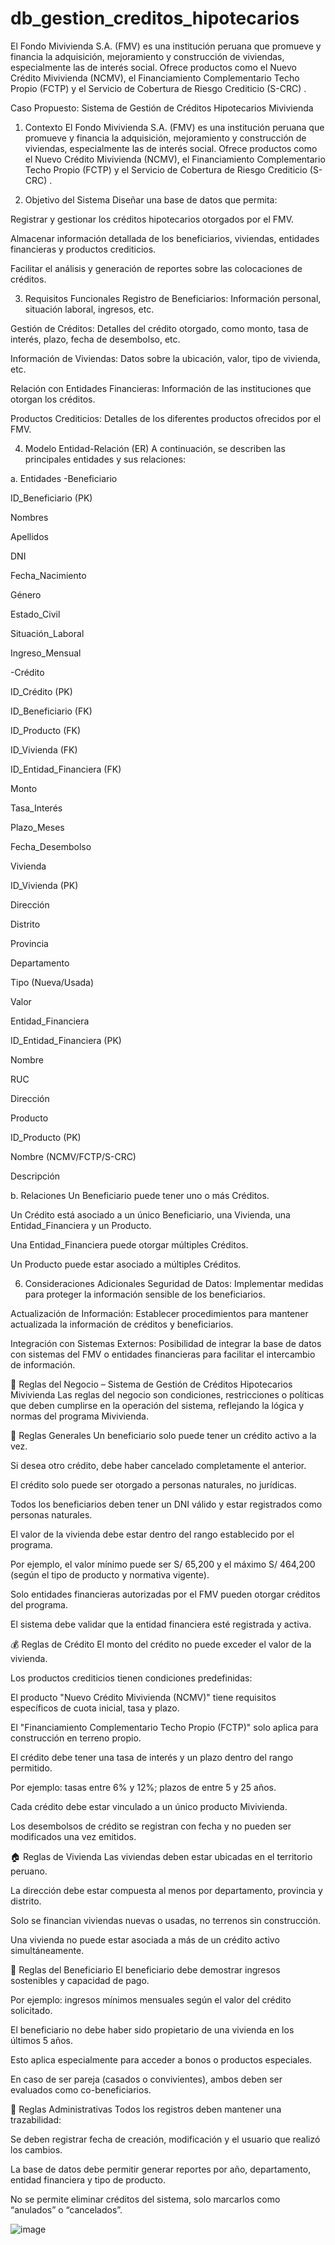 # db_gestion_creditos_hipotecarios
El Fondo Mivivienda S.A. (FMV) es una institución peruana que promueve y financia la adquisición, mejoramiento y construcción de viviendas, especialmente las de interés social. Ofrece productos como el Nuevo Crédito Mivivienda (NCMV), el Financiamiento Complementario Techo Propio (FCTP) y el Servicio de Cobertura de Riesgo Crediticio (S-CRC) .

Caso Propuesto: Sistema de Gestión de Créditos Hipotecarios Mivivienda
1. Contexto
El Fondo Mivivienda S.A. (FMV) es una institución peruana que promueve y financia la adquisición, mejoramiento y construcción de viviendas, especialmente las de interés social. Ofrece productos como el Nuevo Crédito Mivivienda (NCMV), el Financiamiento Complementario Techo Propio (FCTP) y el Servicio de Cobertura de Riesgo Crediticio (S-CRC) .

2. Objetivo del Sistema
Diseñar una base de datos que permita:

Registrar y gestionar los créditos hipotecarios otorgados por el FMV.

Almacenar información detallada de los beneficiarios, viviendas, entidades financieras y productos crediticios.

Facilitar el análisis y generación de reportes sobre las colocaciones de créditos.

3. Requisitos Funcionales
Registro de Beneficiarios: Información personal, situación laboral, ingresos, etc.

Gestión de Créditos: Detalles del crédito otorgado, como monto, tasa de interés, plazo, fecha de desembolso, etc.

Información de Viviendas: Datos sobre la ubicación, valor, tipo de vivienda, etc.

Relación con Entidades Financieras: Información de las instituciones que otorgan los créditos.

Productos Crediticios: Detalles de los diferentes productos ofrecidos por el FMV.

4. Modelo Entidad-Relación (ER)
A continuación, se describen las principales entidades y sus relaciones:

a. Entidades
-Beneficiario

  ID_Beneficiario (PK)

  Nombres

  Apellidos

  DNI

  Fecha_Nacimiento

  Género

  Estado_Civil

  Situación_Laboral

  Ingreso_Mensual

-Crédito

ID_Crédito (PK)

ID_Beneficiario (FK)

ID_Producto (FK)

ID_Vivienda (FK)

ID_Entidad_Financiera (FK)

Monto

Tasa_Interés

Plazo_Meses

Fecha_Desembolso

Vivienda

ID_Vivienda (PK)

Dirección

Distrito

Provincia

Departamento

Tipo (Nueva/Usada)

Valor

Entidad_Financiera

ID_Entidad_Financiera (PK)

Nombre

RUC

Dirección

Producto

ID_Producto (PK)

Nombre (NCMV/FCTP/S-CRC)

Descripción

b. Relaciones
Un Beneficiario puede tener uno o más Créditos.

Un Crédito está asociado a un único Beneficiario, una Vivienda, una Entidad_Financiera y un Producto.

Una Entidad_Financiera puede otorgar múltiples Créditos.

Un Producto puede estar asociado a múltiples Créditos.

6. Consideraciones Adicionales
Seguridad de Datos: Implementar medidas para proteger la información sensible de los beneficiarios.

Actualización de Información: Establecer procedimientos para mantener actualizada la información de créditos y beneficiarios.

Integración con Sistemas Externos: Posibilidad de integrar la base de datos con sistemas del FMV o entidades financieras para facilitar el intercambio de información.

📜 Reglas del Negocio – Sistema de Gestión de Créditos Hipotecarios Mivivienda
Las reglas del negocio son condiciones, restricciones o políticas que deben cumplirse en la operación del sistema, reflejando la lógica y normas del programa Mivivienda.

🧾 Reglas Generales
Un beneficiario solo puede tener un crédito activo a la vez.

Si desea otro crédito, debe haber cancelado completamente el anterior.

El crédito solo puede ser otorgado a personas naturales, no jurídicas.

Todos los beneficiarios deben tener un DNI válido y estar registrados como personas naturales.

El valor de la vivienda debe estar dentro del rango establecido por el programa.

Por ejemplo, el valor mínimo puede ser S/ 65,200 y el máximo S/ 464,200 (según el tipo de producto y normativa vigente).

Solo entidades financieras autorizadas por el FMV pueden otorgar créditos del programa.

El sistema debe validar que la entidad financiera esté registrada y activa.

💰 Reglas de Crédito
El monto del crédito no puede exceder el valor de la vivienda.

Los productos crediticios tienen condiciones predefinidas:

El producto "Nuevo Crédito Mivivienda (NCMV)" tiene requisitos específicos de cuota inicial, tasa y plazo.

El "Financiamiento Complementario Techo Propio (FCTP)" solo aplica para construcción en terreno propio.

El crédito debe tener una tasa de interés y un plazo dentro del rango permitido.

Por ejemplo: tasas entre 6% y 12%; plazos de entre 5 y 25 años.

Cada crédito debe estar vinculado a un único producto Mivivienda.

Los desembolsos de crédito se registran con fecha y no pueden ser modificados una vez emitidos.

🏠 Reglas de Vivienda
Las viviendas deben estar ubicadas en el territorio peruano.

La dirección debe estar compuesta al menos por departamento, provincia y distrito.

Solo se financian viviendas nuevas o usadas, no terrenos sin construcción.

Una vivienda no puede estar asociada a más de un crédito activo simultáneamente.

👤 Reglas del Beneficiario
El beneficiario debe demostrar ingresos sostenibles y capacidad de pago.

Por ejemplo: ingresos mínimos mensuales según el valor del crédito solicitado.

El beneficiario no debe haber sido propietario de una vivienda en los últimos 5 años.

Esto aplica especialmente para acceder a bonos o productos especiales.

En caso de ser pareja (casados o convivientes), ambos deben ser evaluados como co-beneficiarios.

📑 Reglas Administrativas
Todos los registros deben mantener una trazabilidad:

Se deben registrar fecha de creación, modificación y el usuario que realizó los cambios.

La base de datos debe permitir generar reportes por año, departamento, entidad financiera y tipo de producto.

No se permite eliminar créditos del sistema, solo marcarlos como “anulados” o “cancelados”.

![image](https://github.com/user-attachments/assets/968ed407-f161-452f-8617-f6be73c58871)

